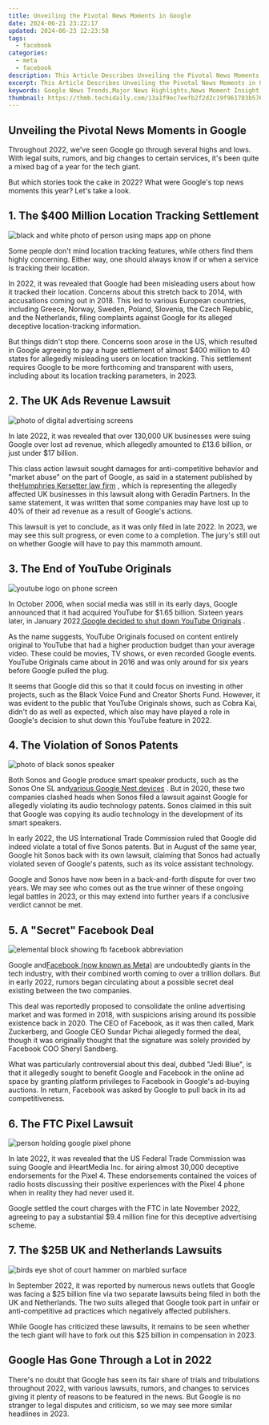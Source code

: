 ```yaml
---
title: Unveiling the Pivotal News Moments in Google
date: 2024-06-21 23:22:17
updated: 2024-06-23 12:23:58
tags:
  - facebook
categories:
  - meta
  - facebook
description: This Article Describes Unveiling the Pivotal News Moments in Google
excerpt: This Article Describes Unveiling the Pivotal News Moments in Google
keywords: Google News Trends,Major News Highlights,News Moment Insight,Significant News Events,Pivotal Google Updates,Essential News Announcements,Key News in Google
thumbnail: https://thmb.techidaily.com/13a1f9ec7eefb2f2d2c19f961783b576aae3496864dc942793b7f634c661d531.jpg
---
```


## Unveiling the Pivotal News Moments in Google

 Throughout 2022, we've seen Google go through several highs and lows. With legal suits, rumors, and big changes to certain services, it's been quite a mixed bag of a year for the tech giant.

 But which stories took the cake in 2022? What were Google's top news moments this year? Let's take a look.

## 1\. The $400 Million Location Tracking Settlement

![black and white photo of person using maps app on phone](https://static1.makeuseofimages.com/wordpress/wp-content/uploads/2022/12/black-white-maps.jpg)

 Some people don't mind location tracking features, while others find them highly concerning. Either way, one should always know if or when a service is tracking their location.

 In 2022, it was revealed that Google had been misleading users about how it tracked their location. Concerns about this stretch back to 2014, with accusations coming out in 2018\. This led to various European countries, including Greece, Norway, Sweden, Poland, Slovenia, the Czech Republic, and the Netherlands, filing complaints against Google for its alleged deceptive location-tracking information.

 But things didn't stop there. Concerns soon arose in the US, which resulted in Google agreeing to pay a huge settlement of almost $400 million to 40 states for allegedly misleading users on location tracking. This settlement requires Google to be more forthcoming and transparent with users, including about its location tracking parameters, in 2023.

## 2\. The UK Ads Revenue Lawsuit

![photo of digital advertising screens](https://static1.makeuseofimages.com/wordpress/wp-content/uploads/2022/12/billboard-ads-digital.jpg)

 In late 2022, it was revealed that over 130,000 UK businesses were suing Google over lost ad revenue, which allegedly amounted to £13.6 billion, or just under $17 billion.

 This class action lawsuit sought damages for anti-competitive behavior and "market abuse" on the part of Google, as said in a statement published by the[Humphries Kersetter law firm](https://www.humphrieskerstetter.com/news/) , which is representing the allegedly affected UK businesses in this lawsuit along with Geradin Partners. In the same statement, it was written that some companies may have lost up to 40% of their ad revenue as a result of Google's actions.

 This lawsuit is yet to conclude, as it was only filed in late 2022\. In 2023, we may see this suit progress, or even come to a completion. The jury's still out on whether Google will have to pay this mammoth amount.

## 3\. The End of YouTube Originals

![youtube logo on phone screen](https://static1.makeuseofimages.com/wordpress/wp-content/uploads/2022/12/utube-phone-1.jpg)

 In October 2006, when social media was still in its early days, Google announced that it had acquired YouTube for $1.65 billion. Sixteen years later, in January 2022,[Google decided to shut down YouTube Originals](https://www.makeuseof.com/why-google-killed-youtube-originals/) .

 As the name suggests, YouTube Originals focused on content entirely original to YouTube that had a higher production budget than your average video. These could be movies, TV shows, or even recorded Google events. YouTube Originals came about in 2016 and was only around for six years before Google pulled the plug.

 It seems that Google did this so that it could focus on investing in other projects, such as the Black Voice Fund and Creator Shorts Fund. However, it was evident to the public that YouTube Originals shows, such as Cobra Kai, didn't do as well as expected, which also may have played a role in Google's decision to shut down this YouTube feature in 2022.

## 4\. The Violation of Sonos Patents

![photo of black sonos speaker](https://static1.makeuseofimages.com/wordpress/wp-content/uploads/2022/12/speaker-sonos-1-1.jpg)

 Both Sonos and Google produce smart speaker products, such as the Sonos One SL and[various Google Nest devices](https://www.makeuseof.com/google-nest-device-comparison/) . But in 2020, these two companies clashed heads when Sonos filed a lawsuit against Google for allegedly violating its audio technology patents. Sonos claimed in this suit that Google was copying its audio technology in the development of its smart speakers.

 In early 2022, the US International Trade Commission ruled that Google did indeed violate a total of five Sonos patents. But in August of the same year, Google hit Sonos back with its own lawsuit, claiming that Sonos had actually violated seven of Google's patents, such as its voice assistant technology.

 Google and Sonos have now been in a back-and-forth dispute for over two years. We may see who comes out as the true winner of these ongoing legal battles in 2023, or this may extend into further years if a conclusive verdict cannot be met.

## 5\. A "Secret" Facebook Deal

![elemental block showing fb facebook abbreviation](https://static1.makeuseofimages.com/wordpress/wp-content/uploads/2022/12/fb-block-1.jpg)

 Google and[Facebook (now known as Meta)](https://www.makeuseof.com/facebook-announced-meta-its-new-brand/) are undoubtedly giants in the tech industry, with their combined worth coming to over a trillion dollars. But in early 2022, rumors began circulating about a possible secret deal existing between the two companies.

 This deal was reportedly proposed to consolidate the online advertising market and was formed in 2018, with suspicions arising around its possible existence back in 2020\. The CEO of Facebook, as it was then called, Mark Zuckerberg, and Google CEO Sundar Pichai allegedly formed the deal, though it was originally thought that the signature was solely provided by Facebook COO Sheryl Sandberg.

 What was particularly controversial about this deal, dubbed "Jedi Blue", is that it allegedly sought to benefit Google and Facebook in the online ad space by granting platform privileges to Facebook in Google's ad-buying auctions. In return, Facebook was asked by Google to pull back in its ad competitiveness.

## 6\. The FTC Pixel Lawsuit

![person holding google pixel phone](https://static1.makeuseofimages.com/wordpress/wp-content/uploads/2022/12/google-pixel-phone.jpg)

 In late 2022, it was revealed that the US Federal Trade Commission was suing Google and iHeartMedia Inc. for airing almost 30,000 deceptive endorsements for the Pixel 4\. These endorsements contained the voices of radio hosts discussing their positive experiences with the Pixel 4 phone when in reality they had never used it.

 Google settled the court charges with the FTC in late November 2022, agreeing to pay a substantial $9.4 million fine for this deceptive advertising scheme.

## 7\. The $25B UK and Netherlands Lawsuits

![birds eye shot of court hammer on marbled surface](https://static1.makeuseofimages.com/wordpress/wp-content/uploads/2022/12/court-hammer-1.jpg)

 In September 2022, it was reported by numerous news outlets that Google was facing a $25 billion fine via two separate lawsuits being filed in both the UK and Netherlands. The two suits alleged that Google took part in unfair or anti-competitive ad practices which negatively affected publishers.

 While Google has criticized these lawsuits, it remains to be seen whether the tech giant will have to fork out this $25 billion in compensation in 2023.

## Google Has Gone Through a Lot in 2022

 There's no doubt that Google has seen its fair share of trials and tribulations throughout 2022, with various lawsuits, rumors, and changes to services giving it plenty of reasons to be featured in the news. But Google is no stranger to legal disputes and criticism, so we may see more similar headlines in 2023.


<ins class="adsbygoogle"
     style="display:block"
     data-ad-format="autorelaxed"
     data-ad-client="ca-pub-7571918770474297"
     data-ad-slot="1223367746"></ins>



<ins class="adsbygoogle"
     style="display:block"
     data-ad-client="ca-pub-7571918770474297"
     data-ad-slot="8358498916"
     data-ad-format="auto"
     data-full-width-responsive="true"></ins>
